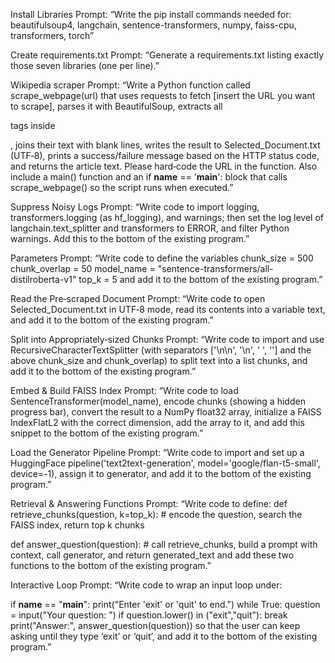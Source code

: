Install Libraries
Prompt:
“Write the pip install commands needed for:
beautifulsoup4, langchain, sentence-transformers, numpy, faiss-cpu, transformers, torch”

Create requirements.txt
Prompt:
“Generate a requirements.txt listing exactly those seven libraries (one per line).”

Wikipedia scraper
Prompt:
“Write a Python function called scrape_webpage(url) that uses requests to fetch [insert the URL you want to scrape], parses it with BeautifulSoup, extracts all <p> tags inside <div class='mw-parser-output'>, joins their text with blank lines, writes the result to Selected_Document.txt (UTF‑8), prints a success/failure message based on the HTTP status code, and returns the article text. Please hard‑code the URL in the function. Also include a main() function and an if __name__ == '__main__': block that calls scrape_webpage() so the script runs when executed.”

Suppress Noisy Logs
Prompt:
“Write code to import logging, transformers.logging (as hf_logging), and warnings; then set the log level of langchain.text_splitter and transformers to ERROR, and filter Python warnings. Add this to the bottom of the existing program.”

Parameters
Prompt:
“Write code to define the variables
chunk_size = 500
chunk_overlap = 50
model_name = "sentence-transformers/all-distilroberta-v1"
top_k = 5
and add it to the bottom of the existing program.”

Read the Pre‑scraped Document
Prompt:
“Write code to open Selected_Document.txt in UTF‑8 mode, read its contents into a variable text, and add it to the bottom of the existing program.”

Split into Appropriately‑sized Chunks
Prompt:
“Write code to import and use RecursiveCharacterTextSplitter (with separators ['\n\n', '\n', ' ', ''] and the above chunk_size and chunk_overlap) to split text into a list chunks, and add it to the bottom of the existing program.”

Embed & Build FAISS Index
Prompt:
“Write code to load SentenceTransformer(model_name), encode chunks (showing a hidden progress bar), convert the result to a NumPy float32 array, initialize a FAISS IndexFlatL2 with the correct dimension, add the array to it, and add this snippet to the bottom of the existing program.”

Load the Generator Pipeline
Prompt:
“Write code to import and set up a HuggingFace pipeline('text2text-generation', model='google/flan-t5-small', device=-1), assign it to generator, and add it to the bottom of the existing program.”

Retrieval & Answering Functions
Prompt:
“Write code to define:
def retrieve_chunks(question, k=top_k):
    # encode the question, search the FAISS index, return top k chunks

def answer_question(question):
    # call retrieve_chunks, build a prompt with context, call generator, and return generated_text
and add these two functions to the bottom of the existing program.”

Interactive Loop
Prompt:
“Write code to wrap an input loop under:

if __name__ == "__main__":
    print("Enter 'exit' or 'quit' to end.")
    while True:
        question = input("Your question: ")
        if question.lower() in ("exit","quit"):
            break
        print("Answer:", answer_question(question))
so that the user can keep asking until they type ‘exit’ or ‘quit’, and add it to the bottom of the existing program.”